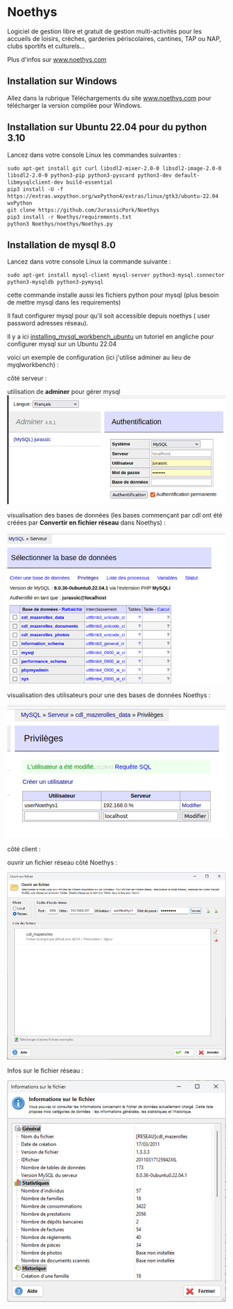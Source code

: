 Noethys
==================
Logiciel de gestion libre et gratuit de gestion multi-activités pour 
les accueils de loisirs, crèches, garderies périscolaires, cantines, 
TAP ou NAP, clubs sportifs et culturels...

Plus d'infos sur www.noethys.com


Installation sur Windows
------------------

Allez dans la rubrique Téléchargements du site www.noethys.com pour télécharger la version compilée pour Windows.


Installation sur Ubuntu 22.04 pour du python 3.10
------------------

Lancez dans votre console Linux les commandes suivantes :
```
sudo apt-get install git curl libsdl2-mixer-2.0-0 libsdl2-image-2.0-0 libsdl2-2.0-0 python3-pip python3-pyscard python3-dev default-libmysqlclient-dev build-essential
pip3 install -U -f https://extras.wxpython.org/wxPython4/extras/linux/gtk3/ubuntu-22.04 wxPython
git clone https://github.com/JurassicPork/Noethys
pip3 install -r Noethys/requirements.txt
python3 Noethys/noethys/Noethys.py
```

Installation de mysql 8.0 
------------------
Lancez dans votre console Linux la commande suivante :
```
sudo apt-get install mysql-client mysql-server python3-mysql.connector python3-mysqldb python3-pymysql
```

cette commande installe aussi les fichiers python pour mysql (plus besoin de mettre mysql dans les requirements)

Il faut configurer mysql pour qu'il soit accessible depuis noethys ( user password adresses réseau).

Il y a ici [installing_mysql_workbench_ubuntu](https://linuxhint.com/installing_mysql_workbench_ubuntu/) un tutoriel en angliche pour configurer mysql sur un Ubuntu 22.04

voici un exemple de configuration (ici j'utilise adminer au lieu de myqlworkbench) :

côté serveur : 

utilisation de **adminer** pour gérer mysql
![adminer](images/adminer.png)

visualisation des bases de données (les bases commençant par cdl ont été créées par **Convertir en fichier réseau** dans Noethys) :

![select Database](images/selectDatabase.png)


visualisation des utilisateurs pour une des bases de données Noethys :

![Privileges](images/Privileges.png)

côté client :

ouvrir un fichier réseau côté Noethys :

![Open Network File](images/openNetworkFile.png)


Infos sur le fichier réseau :

![Infos Network File](images/InfosNetworkFile.png)
